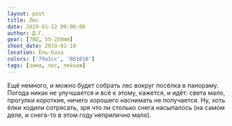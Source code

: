 ```yaml
---
layout: post
title: Лес
date: 2019-01-12 00:00:00
author: Д.Г.
gear: [70D, 55-250mm]
shoot_date: 2019-01-10
location: Ёль-база
colors: ['79a1cc', '0b1016']
tags: [зима, лес, пейзаж]
---
```

Ещё немного, и можно будет собрать лес вокруг посёлка в панораму. Погода никак не улучшается и всё к этому, кажется, и идёт: света мало, прогулки короткие, ничего хорошего наснимать не получается. Ну, хоть ёлки ходили сотрясать, зря что ли столько снега насыпалось (на самом деле, и снега-то в этом году неприлично мало).
